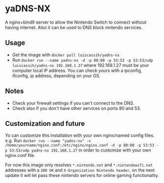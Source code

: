# yaDNS-NX
A nginx+bind9 server to allow the Nintendo Switch to connect without having internet.
Also it can be used to DNS block nintendo services.

Usage
----------
- Get the image with `docker pull luiscassih/yadns-nx`
- Run `docker run --name yadns-nx -d -p 80:80 -p 53:53 -p 53:53/udp luiscassih/yadns-nx 192.168.1.27` where 192.168.1.27 must be your computer local IP address. You can check yours with a ipconfig, ifconfig, ip address, depending on your OS.

Notes
----------
- Check your firewall settings if you can't connect to the DNS.
- Check also if you don't have other services on ports 80 and 53.

Customization and future
----------
Yo can customize this installation with your own nginx/named config files.
e.g. Run `docker run --name "yadns-nx" -v /home/yourname/nginx.conf:/etc/nginx/nginx.conf -d -p 80:80 -p 53:53 -p 53:53/udp yadns-nx 192.168.1.27` in order to customize with your own nginx.conf file.

For now this image only resolves `*.nintendo.net` and `*.nintendowifi.net` addresses with a `200 OK` and `X-Organization Nintendo header`, on the next update it will let pass these nintendo servers for online gaming functionality.
